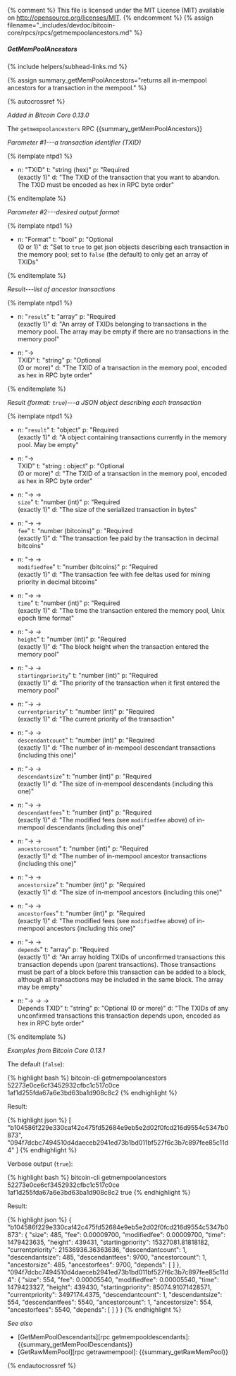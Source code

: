 {% comment %}
This file is licensed under the MIT License (MIT) available on
http://opensource.org/licenses/MIT.
{% endcomment %}
{% assign filename="_includes/devdoc/bitcoin-core/rpcs/rpcs/getmempoolancestors.md" %}

##### GetMemPoolAncestors
{% include helpers/subhead-links.md %}

{% assign summary_getMemPoolAncestors="returns all in-mempool ancestors for a transaction in the mempool." %}

{% autocrossref %}

*Added in Bitcoin Core 0.13.0*

The `getmempoolancestors` RPC {{summary_getMemPoolAncestors}}

*Parameter #1---a transaction identifier (TXID)*

{% itemplate ntpd1 %}
- n: "TXID"
  t: "string (hex)"
  p: "Required<br>(exactly 1)"
  d: "The TXID of the transaction that you want to abandon.  The TXID must be encoded as hex in RPC byte order"

{% enditemplate %}

*Parameter #2---desired output format*

{% itemplate ntpd1 %}
- n: "Format"
  t: "bool"
  p: "Optional<br>(0 or 1)"
  d: "Set to `true` to get json objects describing each transaction in the memory pool; set to `false` (the default) to only get an array of TXIDs"

{% enditemplate %}

*Result---list of ancestor transactions*

{% itemplate ntpd1 %}
- n: "`result`"
  t: "array"
  p: "Required<br>(exactly 1)"
  d: "An array of TXIDs belonging to transactions in the memory pool.  The array may be empty if there are no transactions in the memory pool"

- n: "→<br>TXID"
  t: "string"
  p: "Optional<br>(0 or more)"
  d: "The TXID of a transaction in the memory pool, encoded as hex in RPC byte order"

{% enditemplate %}

*Result (format: `true`)---a JSON object describing each transaction*

{% itemplate ntpd1 %}
- n: "`result`"
  t: "object"
  p: "Required<br>(exactly 1)"
  d: "A object containing transactions currently in the memory pool.  May be empty"

- n: "→<br>TXID"
  t: "string : object"
  p: "Optional<br>(0 or more)"
  d: "The TXID of a transaction in the memory pool, encoded as hex in RPC byte order"

- n: "→ →<br>`size`"
  t: "number (int)"
  p: "Required<br>(exactly 1)"
  d: "The size of the serialized transaction in bytes"

- n: "→ →<br>`fee`"
  t: "number (bitcoins)"
  p: "Required<br>(exactly 1)"
  d: "The transaction fee paid by the transaction in decimal bitcoins"
  
- n: "→ →<br>`modifiedfee`"
  t: "number (bitcoins)"
  p: "Required<br>(exactly 1)"
  d: "The transaction fee with fee deltas used for mining priority in decimal bitcoins"

- n: "→ →<br>`time`"
  t: "number (int)"
  p: "Required<br>(exactly 1)"
  d: "The time the transaction entered the memory pool, Unix epoch time format"

- n: "→ →<br>`height`"
  t: "number (int)"
  p: "Required<br>(exactly 1)"
  d: "The block height when the transaction entered the memory pool"

- n: "→ →<br>`startingpriority`"
  t: "number (int)"
  p: "Required<br>(exactly 1)"
  d: "The priority of the transaction when it first entered the memory pool"

- n: "→ →<br>`currentpriority`"
  t: "number (int)"
  p: "Required<br>(exactly 1)"
  d: "The current priority of the transaction"

- n: "→ →<br>`descendantcount`"
  t: "number (int)"
  p: "Required<br>(exactly 1)"
  d: "The number of in-mempool descendant transactions (including this one)"

- n: "→ →<br>`descendantsize`"
  t: "number (int)"
  p: "Required<br>(exactly 1)"
  d: "The size of in-mempool descendants (including this one)"

- n: "→ →<br>`descendantfees`"
  t: "number (int)"
  p: "Required<br>(exactly 1)"
  d: "The modified fees (see `modifiedfee` above) of in-mempool descendants (including this one)"

- n: "→ →<br>`ancestorcount`"
  t: "number (int)"
  p: "Required<br>(exactly 1)"
  d: "The number of in-mempool ancestor transactions (including this one)"

- n: "→ →<br>`ancestorsize`"
  t: "number (int)"
  p: "Required<br>(exactly 1)"
  d: "The size of in-mempool ancestors (including this one)"

- n: "→ →<br>`ancestorfees`"
  t: "number (int)"
  p: "Required<br>(exactly 1)"
  d: "The modified fees (see `modifiedfee` above) of in-mempool ancestors (including this one)"

- n: "→ →<br>`depends`"
  t: "array"
  p: "Required<br>(exactly 1)"
  d: "An array holding TXIDs of unconfirmed transactions this transaction depends upon (parent transactions).  Those transactions must be part of a block before this transaction can be added to a block, although all transactions may be included in the same block.  The array may be empty"

- n: "→ → →<br>Depends TXID"
  t: "string"
  p: "Optional (0 or more)"
  d: "The TXIDs of any unconfirmed transactions this transaction depends upon, encoded as hex in RPC byte order"

{% enditemplate %}

*Examples from Bitcoin Core 0.13.1*

The default (`false`):

{% highlight bash %}
bitcoin-cli getmempoolancestors 52273e0ce6cf3452932cfbc1c517c0ce\
1af1d255fda67a6e3bd63ba1d908c8c2
{% endhighlight %}

Result:

{% highlight json %}
[
    "b104586f229e330caf42c475fd52684e9eb5e2d02f0fcd216d9554c5347b0873",
    "094f7dcbc7494510d4daeceb2941ed73b1bd011bf527f6c3b7c897fee85c11d4"
]
{% endhighlight %}

Verbose output (`true`):

{% highlight bash %}
bitcoin-cli getmempoolancestors 52273e0ce6cf3452932cfbc1c517c0ce\
1af1d255fda67a6e3bd63ba1d908c8c2 true
{% endhighlight %}

Result:

{% highlight json %}
{
  "b104586f229e330caf42c475fd52684e9eb5e2d02f0fcd216d9554c5347b0873": {
    "size": 485,
    "fee": 0.00009700,
    "modifiedfee": 0.00009700,
    "time": 1479423635,
    "height": 439431,
    "startingpriority": 15327081.81818182,
    "currentpriority": 21536936.36363636,
    "descendantcount": 1,
    "descendantsize": 485,
    "descendantfees": 9700,
    "ancestorcount": 1,
    "ancestorsize": 485,
    "ancestorfees": 9700,
    "depends": [
    ]
  },
  "094f7dcbc7494510d4daeceb2941ed73b1bd011bf527f6c3b7c897fee85c11d4": {
    "size": 554,
    "fee": 0.00005540,
    "modifiedfee": 0.00005540,
    "time": 1479423327,
    "height": 439430,
    "startingpriority": 85074.91071428571,
    "currentpriority": 3497174.4375,
    "descendantcount": 1,
    "descendantsize": 554,
    "descendantfees": 5540,
    "ancestorcount": 1,
    "ancestorsize": 554,
    "ancestorfees": 5540,
    "depends": [
    ]
  }
}
{% endhighlight %}

*See also*

* [GetMemPoolDescendants][rpc getmempooldescendants]: {{summary_getMemPoolDescendants}}
* [GetRawMemPool][rpc getrawmempool]: {{summary_getRawMemPool}}

{% endautocrossref %}
